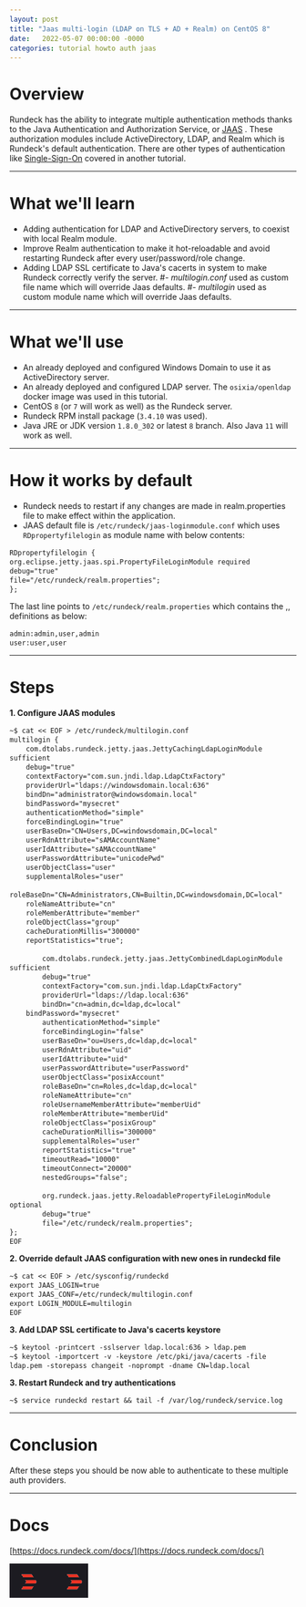 ```yaml
---
layout: post
title: "Jaas multi-login (LDAP on TLS + AD + Realm) on CentOS 8"
date:   2022-05-07 00:00:00 -0000
categories: tutorial howto auth jaas
---
```


# Overview
Rundeck has the ability to integrate multiple authentication methods thanks to the Java Authentication and Authorization Service, or [JAAS](https://en.wikipedia.org/wiki/Java_Authentication_and_Authorization_Service) .
These authorization modules include ActiveDirectory, LDAP, and Realm which is Rundeck's default authentication.
There are other types of authentication like [Single-Sign-On](https://en.wikipedia.org/wiki/Single_sign-on) covered in another tutorial.

---

# What we'll learn
- Adding authentication for LDAP and ActiveDirectory servers, to coexist with local Realm module.
- Improve Realm authentication to make it hot-reloadable and avoid restarting Rundeck after every user/password/role change.
- Adding LDAP SSL certificate to Java's cacerts in system to make Rundeck correctly verify the server.
#- *multilogin.conf* used as custom file name which will override Jaas defaults.
#- *multilogin* used as custom module name which will override Jaas defaults.

---

# What we'll use
- An already deployed and configured Windows Domain to use it as ActiveDirectory server.
- An already deployed and configured LDAP server. The `osixia/openldap` docker image was used in this tutorial.
- CentOS `8` (or `7` will work as well) as the Rundeck server.
- Rundeck RPM install package (`3.4.10` was used).
- Java JRE or JDK version `1.8.0_302` or latest `8` branch. Also Java `11` will work as well.

---

# How it works by default
- Rundeck needs to restart if any changes are made in realm.properties file to make effect within the application.
- JAAS default file is `/etc/rundeck/jaas-loginmodule.conf` which uses `RDpropertyfilelogin` as module name with below contents:
```
RDpropertyfilelogin {
org.eclipse.jetty.jaas.spi.PropertyFileLoginModule required
debug="true"
file="/etc/rundeck/realm.properties";
};
```

The last line points to `/etc/rundeck/realm.properties` which contains the <user>,<password>,<role> definitions as below:
```
admin:admin,user,admin
user:user,user
```

---

# Steps
**1. Configure JAAS modules**
```
~$ cat << EOF > /etc/rundeck/multilogin.conf
multilogin {
	com.dtolabs.rundeck.jetty.jaas.JettyCachingLdapLoginModule sufficient
	debug="true"
	contextFactory="com.sun.jndi.ldap.LdapCtxFactory"
	providerUrl="ldaps://windowsdomain.local:636"
	bindDn="administrator@windowsdomain.local"
	bindPassword="mysecret"
	authenticationMethod="simple"
	forceBindingLogin="true"
	userBaseDn="CN=Users,DC=windowsdomain,DC=local"
	userRdnAttribute="sAMAccountName"
	userIdAttribute="sAMAccountName"
	userPasswordAttribute="unicodePwd"
	userObjectClass="user"
	supplementalRoles="user"
	roleBaseDn="CN=Administrators,CN=Builtin,DC=windowsdomain,DC=local"
	roleNameAttribute="cn"
	roleMemberAttribute="member"
	roleObjectClass="group"
	cacheDurationMillis="300000"
	reportStatistics="true";

        com.dtolabs.rundeck.jetty.jaas.JettyCombinedLdapLoginModule sufficient
        debug="true"
        contextFactory="com.sun.jndi.ldap.LdapCtxFactory"
        providerUrl="ldaps://ldap.local:636"
        bindDn="cn=admin,dc=ldap,dc=local"
	bindPassword="mysecret"
        authenticationMethod="simple"
        forceBindingLogin="false"
        userBaseDn="ou=Users,dc=ldap,dc=local"
        userRdnAttribute="uid"
        userIdAttribute="uid"
        userPasswordAttribute="userPassword"
        userObjectClass="posixAccount"
        roleBaseDn="cn=Roles,dc=ldap,dc=local"
        roleNameAttribute="cn"
        roleUsernameMemberAttribute="memberUid"
        roleMemberAttribute="memberUid"
        roleObjectClass="posixGroup"
        cacheDurationMillis="300000"
        supplementalRoles="user"
        reportStatistics="true"
        timeoutRead="10000"
        timeoutConnect="20000"
        nestedGroups="false";

        org.rundeck.jaas.jetty.ReloadablePropertyFileLoginModule optional
        debug="true"
        file="/etc/rundeck/realm.properties";
};
EOF
```

**2. Override default JAAS configuration with new ones in rundeckd file**
```
~$ cat << EOF > /etc/sysconfig/rundeckd
export JAAS_LOGIN=true
export JAAS_CONF=/etc/rundeck/multilogin.conf
export LOGIN_MODULE=multilogin
EOF
```

**3. Add LDAP SSL certificate to Java's cacerts keystore**
```
~$ keytool -printcert -sslserver ldap.local:636 > ldap.pem
~$ keytool -importcert -v -keystore /etc/pki/java/cacerts -file ldap.pem -storepass changeit -noprompt -dname CN=ldap.local
```

**3. Restart Rundeck and try authentications**
```
~$ service rundeckd restart && tail -f /var/log/rundeck/service.log
```

---

# Conclusion
After these steps you should be now able to authenticate to these multiple auth providers.

---

# Docs
[https://docs.rundeck.com/docs/](https://docs.rundeck.com/docs/)

![](/contents/rundeck.png)

